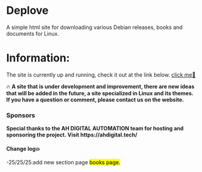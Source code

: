 # Deplove
A simple html site for downloading various Debian releases, books and documents for Linux.
<h1>Information:</h1>
The site is currently up and running, check it out at the link below.
<a href="https://deplove.ahdigital.tech/index.html"  target="_blank" >click me🔰</a>
<br>
<p>
 🔥 <b>A site that is under development and improvement, there are new ideas that will be added in the future, a site specialized in Linux and its themes.
If you have a question or comment, please contact us on the website.</b>
</p>
<h3>Sponsors</h3>
<p><strong>Special thanks to the AH DIGITAL AUTOMATION team for hosting and sponsoring the project.
Visit https://ahdigital.tech/</strong></p>

<section>
  <h4>Change log💥</h4>
 -25/25/25:add new section page <mark>books page.</mark>
</section>
